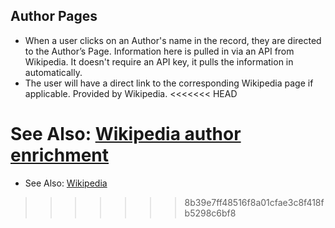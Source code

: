 ## Author Pages
- When a user clicks on an Author's name in the record, they are directed to the Author’s Page. Information here is pulled in via an API from Wikipedia. It doesn't require an API key, it pulls the information in automatically.
- The user will have a direct link to the corresponding Wikipedia page if applicable. Provided by Wikipedia.
<<<<<<< HEAD

See Also: [Wikipedia author enrichment](/Admin/HelpManual?page=Wikipedia)
=======
- See Also: [Wikipedia](/Admin/HelpManual?page=Wikipedia)
>>>>>>> 8b39e7ff48516f8a01cfae3c8f418fb5298c6bf8
